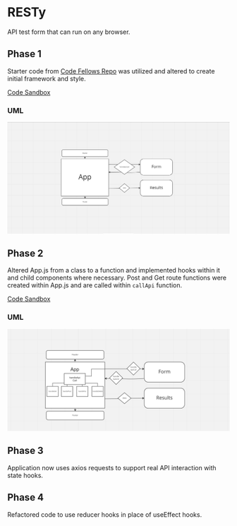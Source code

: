 # RESTy

API test form that can run on any browser.

## Phase 1

Starter code from [Code Fellows Repo](https://github.com/codefellows/seattle-code-javascript-401d48/tree/main/class-26/lab/starter-code) was utilized and altered to create initial framework and style.

[Code Sandbox](https://codesandbox.io/p/github/HaydenCleaver/resty/dev?selection=%5B%7B%22endColumn%22%3A22%2C%22endLineNumber%22%3A3%2C%22startColumn%22%3A22%2C%22startLineNumber%22%3A3%7D%5D&file=%2FREADME.md)

### UML

![UML](./public/RestyP1.png)

## Phase 2

Altered App.js from a class to a function and implemented hooks within it and child components where necessary. Post and Get route functions were created within App.js and are called within `callApi` function.

[Code Sandbox](https://codesandbox.io/p/github/HaydenCleaver/resty/state?file=%2Fsrc%2Fapp.js)

### UML

![UML](./public/RestyP2.png)

## Phase 3

Application now uses axios requests to support real API interaction with state hooks.

## Phase 4

Refactored code to use reducer hooks in place of useEffect hooks. 

